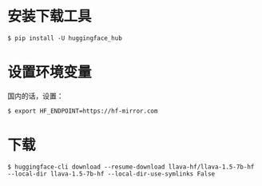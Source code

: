 # 安装下载工具

```
$ pip install -U huggingface_hub
```

# 设置环境变量

国内的话，设置：

```
$ export HF_ENDPOINT=https://hf-mirror.com
```

# 下载

```
$ huggingface-cli download --resume-download llava-hf/llava-1.5-7b-hf --local-dir llava-1.5-7b-hf --local-dir-use-symlinks False
```

